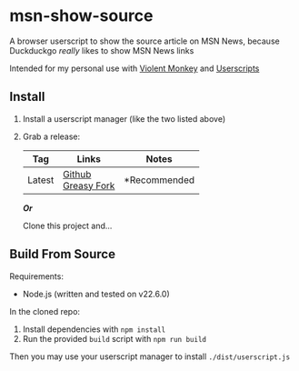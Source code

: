 # msn-show-source

A browser userscript to show the source article on MSN News, because Duckduckgo _really_ likes to show MSN News links

Intended for my personal use with [Violent Monkey](https://violentmonkey.github.io/) and [Userscripts](https://apps.apple.com/us/app/userscripts/id1463298887)

## Install

1. Install a userscript manager (like the two listed above)
2. Grab a release:

   | Tag    | Links                                                                                                                                                                      | Notes         |
   | ------ | -------------------------------------------------------------------------------------------------------------------------------------------------------------------------- | ------------- |
   | Latest | [Github](https://github.com/elanora96/msn-show-source/releases/latest/download/userscript.js)<br />[Greasy Fork](https://greasyfork.org/en/scripts/504602-msn-show-source) | \*Recommended |

   **_Or_**

   Clone this project and...

## Build From Source

Requirements:

- Node.js (written and tested on v22.6.0)

In the cloned repo:

1. Install dependencies with `npm install`
2. Run the provided `build` script with `npm run build`

Then you may use your userscript manager to install `./dist/userscript.js`
